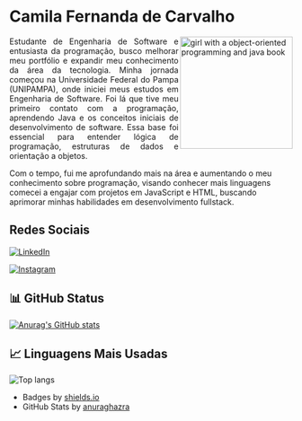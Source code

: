 # Camila Fernanda de Carvalho

<img align="right" alt="girl with a object-oriented programming and java book" height="200" src = "https://i.pinimg.com/564x/3e/3d/00/3e3d004a4405934a2db2abaae86e10bd.jpg">

<p align= "justify">Estudante de Engenharia de Software e entusiasta da programação, busco melhorar meu portfólio e expandir meu conhecimento da área da tecnologia. Minha jornada começou na Universidade Federal do Pampa (UNIPAMPA), onde iniciei meus estudos em Engenharia de Software. Foi lá que tive meu primeiro contato com a programação, aprendendo Java e os conceitos iniciais de desenvolvimento de software. Essa base foi essencial para entender lógica de programação, estruturas de dados e orientação a objetos.</p>

Com o tempo, fui me aprofundando mais na área e aumentando o meu conhecimento sobre programação, visando conhecer mais linguagens comecei a engajar com projetos em JavaScript e HTML, buscando aprimorar minhas habilidades em desenvolvimento fullstack.

## Redes  Sociais

[![LinkedIn](https://img.shields.io/badge/-LinkedIn-FFF?style=for-the-badge&logo=linkedin&logoColor=0A66C2&color:04aaf8)](https://www.linkedin.com/in/camila-fernanda-de-carvalho-338710300/)

[![Instagram](https://img.shields.io/badge/-Instagram-fff?style=for-the-badge&logo=instagram&logoColor=FF00F6&color:FFF)](https://www.instagram.com/laikeuat01/)

## 📊 GitHub Status
[![Anurag's GitHub stats](https://github-readme-stats.vercel.app/api?username=laikeuaat)](https://github.com/anuraghazra/github-readme-stats)

## 📈 Linguagens Mais Usadas

![Top langs](https://github-readme-stats-git-masterrstaa-rickstaa.vercel.app/api/top-langs/?username=laikeuaat&layout=donut&bg_color=FFF&&title_color=0A66C2&text_color=000)

  - Badges by <a href="https://shields.io/">shields.io</a><br>
  - GitHub Stats by <a href="https://github.com/anuraghazra/github-readme-stats">anuraghazra</a>